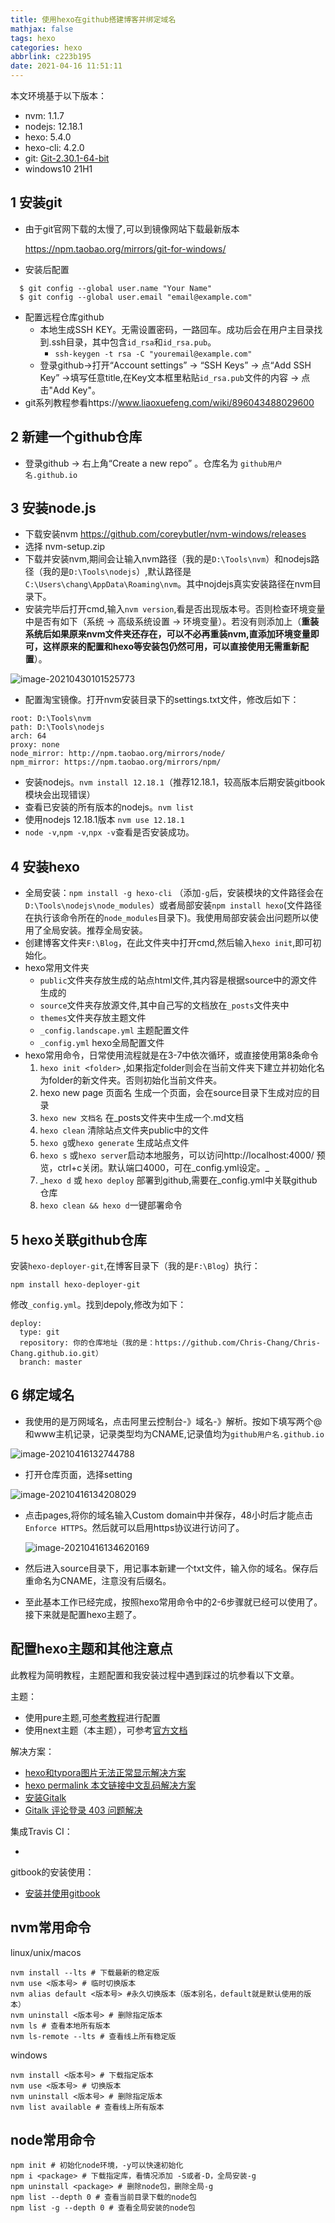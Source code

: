 ```yaml
---
title: 使用hexo在github搭建博客并绑定域名
mathjax: false
tags: hexo
categories: hexo
abbrlink: c223b195
date: 2021-04-16 11:51:11
---
```


本文环境基于以下版本：
- nvm: 1.1.7
- nodejs: 12.18.1
- hexo: 5.4.0
- hexo-cli: 4.2.0
- git: [Git-2.30.1-64-bit](https://cdn.npm.taobao.org/dist/git-for-windows/v2.30.1.windows.1/Git-2.30.1-64-bit.exe)
- windows10 21H1

## 1 安装git

- 由于git官网下载的太慢了,可以到镜像网站下载最新版本

  https://npm.taobao.org/mirrors/git-for-windows/

- 安装后配置
```
  $ git config --global user.name "Your Name"
  $ git config --global user.email "email@example.com"
```

<!-- more -->

- 配置远程仓库github
  - 本地生成SSH KEY。无需设置密码，一路回车。成功后会在用户主目录找到.ssh目录，其中包含`id_rsa`和`id_rsa.pub`。
    - `ssh-keygen -t rsa -C "youremail@example.com"`
  - 登录github->打开“Account settings” -> “SSH Keys” -> 点“Add SSH Key” ->填写任意title,在Key文本框里粘贴`id_rsa.pub`文件的内容 -> 点击"Add Key"。
- git系列教程参看https://www.liaoxuefeng.com/wiki/896043488029600

## 2 新建一个github仓库

- 登录github -> 右上角“Create a new repo” 。仓库名为 `github用户名.github.io`

## 3  安装node.js

- 下载安装nvm https://github.com/coreybutler/nvm-windows/releases
- 选择 nvm-setup.zip
- 下载并安装nvm,期间会让输入nvm路径（我的是`D:\Tools\nvm`）和nodejs路径（我的是`D:\Tools\nodejs`）,默认路径是`C:\Users\chang\AppData\Roaming\nvm`。其中nojdejs真实安装路径在nvm目录下。
- 安装完毕后打开cmd,输入`nvm version`,看是否出现版本号。否则检查环境变量中是否有如下（系统 -> 高级系统设置 -> 环境变量）。若没有则添加上（**重装系统后如果原来nvm文件夹还存在，可以不必再重装nvm,直添加环境变量即可，这样原来的配置和hexo等安装包仍然可用，可以直接使用无需重新配置**）。

![image-20210430101525773](%E4%BD%BF%E7%94%A8%E5%9F%9F%E5%90%8D%E5%92%8Chexo%E5%9C%A8github%E6%90%AD%E5%BB%BA%E5%8D%9A%E5%AE%A2/image-20210430101525773.png)

- 配置淘宝镜像。打开nvm安装目录下的settings.txt文件，修改后如下：

```
root: D:\Tools\nvm
path: D:\Tools\nodejs
arch: 64 
proxy: none
node_mirror: http://npm.taobao.org/mirrors/node/
npm_mirror: https://npm.taobao.org/mirrors/npm/
```

- 安装nodejs。`nvm install 12.18.1`（推荐12.18.1，较高版本后期安装gitbook模块会出现错误）
- 查看已安装的所有版本的nodejs。`nvm list`
- 使用nodejs 12.18.1版本 `nvm use 12.18.1`
- `node -v`,`npm -v`,`npx -v`查看是否安装成功。

## 4 安装hexo

- 全局安装：`npm install -g hexo-cli` （添加`-g`后，安装模块的文件路径会在`D:\Tools\nodejs\node_modules`）或者局部安装`npm install hexo`(文件路径在执行该命令所在的`node_modules`目录下)。我使用局部安装会出问题所以使用了全局安装。推荐全局安装。
- 创建博客文件夹`F:\Blog`，在此文件夹中打开cmd,然后输入`hexo init`,即可初始化。
- hexo常用文件夹
  - `public`文件夹存放生成的站点html文件,其内容是根据source中的源文件生成的
  - `source`文件夹存放源文件,其中自己写的文档放在`_posts`文件夹中
  - `themes`文件夹存放主题文件
  - `_config.landscape.yml` 主题配置文件
  - `_config.yml` hexo全局配置文件
- hexo常用命令，日常使用流程就是在3-7中依次循环，或直接使用第8条命令
  1. `hexo init <folder>` ,如果指定folder则会在当前文件夹下建立并初始化名为folder的新文件夹。否则初始化当前文件夹。
  2. hexo new page 页面名 生成一个页面，会在source目录下生成对应的目录
  3. `hexo new 文档名` 在_posts文件夹中生成一个.md文档
  4. `hexo clean` 清除站点文件夹public中的文件
  5. `hexo g`或`hexo generate` 生成站点文件
  6. `hexo s` 或`hexo server`启动本地服务，可以访问http://localhost:4000/ 预览，ctrl+c关闭。默认端口4000，可在_config.yml设定。_
  7. _`hexo d` 或 `hexo deploy` 部署到github,需要在_config.yml中关联github仓库
  8. `hexo clean && hexo d`一键部署命令

## 5 hexo关联github仓库

安装`hexo-deployer-git`,在博客目录下（我的是`F:\Blog`）执行：

`npm install hexo-deployer-git`

修改`_config.yml`。找到depoly,修改为如下：

```
deploy:
  type: git
  repository: 你的仓库地址（我的是：https://github.com/Chris-Chang/Chris-Chang.github.io.git）
  branch: master
```

## 6 绑定域名

- 我使用的是万网域名，点击阿里云控制台-》域名-》解析。按如下填写两个@和www主机记录，记录类型均为CNAME,记录值均为`github用户名.github.io`

![image-20210416132744788](%E4%BD%BF%E7%94%A8%E5%9F%9F%E5%90%8D%E5%92%8Chexo%E5%9C%A8github%E6%90%AD%E5%BB%BA%E5%8D%9A%E5%AE%A2/image-20210416132744788.png)

- 打开仓库页面，选择setting

![image-20210416134208029](%E4%BD%BF%E7%94%A8%E5%9F%9F%E5%90%8D%E5%92%8Chexo%E5%9C%A8github%E6%90%AD%E5%BB%BA%E5%8D%9A%E5%AE%A2/image-20210416134208029.png)

- 点击pages,将你的域名输入Custom domain中并保存，48小时后才能点击`Enforce HTTPS`。然后就可以启用https协议进行访问了。

  ![image-20210416134620169](%E4%BD%BF%E7%94%A8%E5%9F%9F%E5%90%8D%E5%92%8Chexo%E5%9C%A8github%E6%90%AD%E5%BB%BA%E5%8D%9A%E5%AE%A2/image-20210416134620169.png)

- 然后进入source目录下，用记事本新建一个txt文件，输入你的域名。保存后重命名为CNAME，注意没有后缀名。
- 至此基本工作已经完成，按照hexo常用命令中的2-6步骤就已经可以使用了。接下来就是配置hexo主题了。

## 配置hexo主题和其他注意点

此教程为简明教程，主题配置和我安装过程中遇到踩过的坑参看以下文章。

主题：

- 使用pure主题,可[参考教程](https://blog.cofess.com/2017/11/01/hexo-blog-theme-pure-usage-description.html)进行配置
- 使用next主题（本主题），可参考[官方文档](https://theme-next.js.org/docs/getting-started/)

解决方案：

- [hexo和typora图片无法正常显示解决方案](https://changzhi.space/hexo/hexo%E5%92%8Ctypora%E5%9B%BE%E7%89%87%E6%97%A0%E6%B3%95%E6%AD%A3%E5%B8%B8%E6%98%BE%E7%A4%BA%E8%A7%A3%E5%86%B3%E6%96%B9%E6%A1%88/)
- [hexo permalink 本文链接中文乱码解决方案](https://changzhi.space/hexo/hexo%20permalink%E4%B8%AD%E6%96%87%E4%B9%B1%E7%A0%81%E8%A7%A3%E5%86%B3%E6%96%B9%E6%A1%88/)
- [安装Gitalk](https://github.com/gitalk/gitalk/blob/master/readme-cn.md)
- [Gitalk 评论登录 403 问题解决](https://cuiqingcai.com/30010.html)

集成Travis CI：

- 

gitbook的安装使用：

- [安装并使用gitbook](https://changzhi.space/hexo/%E5%AE%89%E8%A3%85%E5%B9%B6%E4%BD%BF%E7%94%A8gitbook/)

## nvm常用命令

linux/unix/macos

```
nvm install --lts # 下载最新的稳定版
nvm use <版本号> # 临时切换版本
nvm alias default <版本号> #永久切换版本（版本别名，default就是默认使用的版本）
nvm uninstall <版本号> # 删除指定版本
nvm ls # 查看本地所有版本
nvm ls-remote --lts # 查看线上所有稳定版 
```

windows

```
nvm install <版本号> # 下载指定版本
nvm use <版本号> # 切换版本
nvm uninstall <版本号> # 删除指定版本
nvm list available # 查看线上所有版本
```

## node常用命令

```
npm init # 初始化node环境，-y可以快速初始化
npm i <package> # 下载指定库，看情况添加 -S或者-D，全局安装-g
npm uninstall <package> # 删除node包，删除全局-g
npm list --depth 0 # 查看当前目录下载的node包
npm list -g --depth 0 # 查看全局安装的node包
```


